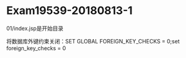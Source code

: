# Exam19539-20180813-1

01/index.jsp是开始目录

将数据库外键约束关闭：SET GLOBAL FOREIGN_KEY_CHECKS = 0;set foreign_key_checks = 0
